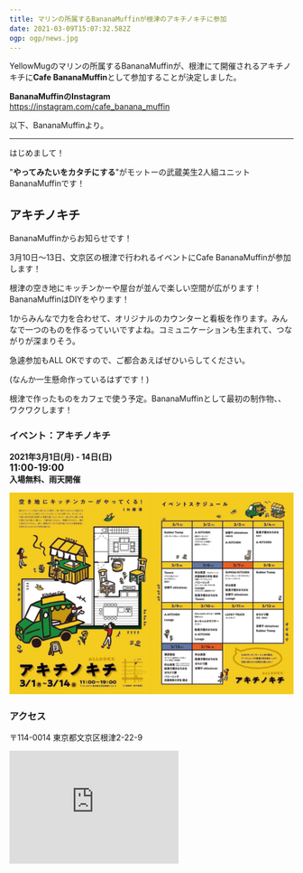 ```yaml
---
title: マリンの所属するBananaMuffinが根津のアキチノキチに参加
date: 2021-03-09T15:07:32.582Z
ogp: ogp/news.jpg
---
```

YellowMugのマリンの所属するBananaMuffinが、根津にて開催されるアキチノキチに**Cafe BananaMuffin**として参加することが決定しました。

**BananaMuffinのInstagram**<br><https://instagram.com/cafe_banana_muffin>

以下、BananaMuffinより。

- - -

はじめまして！

"**やってみたいをカタチにする**"がモットーの武蔵美生2人組ユニットBananaMuffinです！

## アキチノキチ

BananaMuffinからお知らせです！

3月10日〜13日、文京区の根津で行われるイベントにCafe BananaMuffinが参加します！

根津の空き地にキッチンかーや屋台が並んで楽しい空間が広がります！BananaMuffinはDIYをやります！

1からみんなで力を合わせて、オリジナルのカウンターと看板を作ります。みんなで一つのものを作るっていいですよね。コミュニケーションも生まれて、つながりが深まりそう。

急遽参加もALL OKですので、ご都合あえばぜひいらしてください。

(なんか一生懸命作っているはずです！)

根津で作ったものをカフェで使う予定。BananaMuffinとして最初の制作物、、ワクワクします！

### イベント：アキチノキチ

**2021年3月1日(月) - 14日(日) <br>
<big>11:00-19:00</big><br>
入場無料、雨天開催**

![アキチノキチ](/static/images/20210309-233820.jpg "アキチノキチ")

### アクセス

〒114-0014 東京都文京区根津2-22-9

<iframe class=map src="https://www.google.com/maps/embed?pb=!1m18!1m12!1m3!1d809.8164525187657!2d139.76444978810534!3d35.71968078757582!2m3!1f0!2f0!3f0!3m2!1i1024!2i768!4f13.1!3m3!1m2!1s0x60188c2dab8d223b%3A0x12d36611cc7a9b42!2z44CSMTEzLTAwMzEg5p2x5Lqs6YO95paH5Lqs5Yy65qC55rSl77yS5LiB55uu77yS77yS4oiS77yZ!5e0!3m2!1sja!2sjp!4v1615300174499!5m2!1sja!2sjp" height="200" frameborder="0" allowfullscreen="" aria-hidden="false" tabindex="0" decoding=async loading=lazy>></iframe>